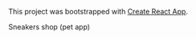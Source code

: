 This project was bootstrapped with [Create React App](https://github.com/facebook/create-react-app).

Sneakers shop (pet app)
